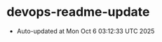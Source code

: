 # devops-readme-update
<!--START_SECTION:activity-->
- Auto-updated at Mon Oct  6 03:12:33 UTC 2025
<!--END_SECTION:activity-->
